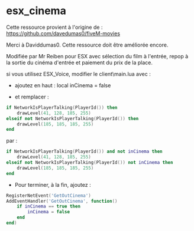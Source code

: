 # esx_cinema

Cette ressource provient à l'origine de :
https://github.com/davedumas0/fiveM-movies

Merci à Daviddumas0. Cette ressource doit être améliorée encore.

Modifiée par Mr Reiben pour ESX avec sélection du film à l'entrée, repop à la sortie du cinéma d'entrée et paiement du prix de la place.

si vous utilisez ESX_Voice, modifier le client\main.lua avec :
- ajoutez en haut :
local inCinema = false

- et remplacer :

```lua
if NetworkIsPlayerTalking(PlayerId()) then
	drawLevel(41, 128, 185, 255)
elseif not NetworkIsPlayerTalking(PlayerId()) then
	drawLevel(185, 185, 185, 255)
end
 ```

par : 

```lua
if NetworkIsPlayerTalking(PlayerId()) and not inCinema then
	drawLevel(41, 128, 185, 255)
elseif not NetworkIsPlayerTalking(PlayerId()) not inCinema then
	drawLevel(185, 185, 185, 255)
end
```
- Pour terminer, à la fin, ajoutez :

```lua
RegisterNetEvent('GetOutCinema')
AddEventHandler('GetOutCinema', function()
	if inCinema == true then
		inCinema = false
	end
end)
```

